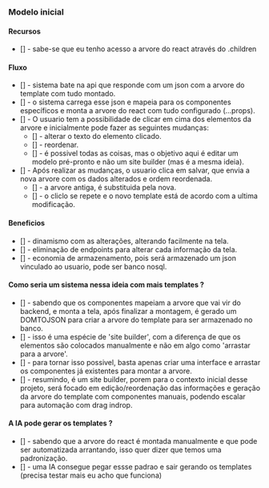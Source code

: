 ### Modelo inicial

#### Recursos

- [] - sabe-se que eu tenho acesso a arvore do react através do .children

#### Fluxo

- [] - sistema bate na api que responde com um json com a arvore do template com tudo montado.
- [] - o sistema carrega esse json e mapeia para os componentes específicos e monta a arvore do react com tudo configurado (...props).
- [] - O usuario tem a possibilidade de clicar em cima dos elementos da arvore e inicialmente pode fazer as seguintes mudanças:
  - [] - alterar o texto do elemento clicado.
  - [] - reordenar.
  - [] - é possivel todas as coisas, mas o objetivo aqui é editar um modelo pré-pronto e não um site builder (mas é a mesma ideia).
- [] - Após realizar as mudanças, o usuario clica em salvar, que envia a nova arvore com os dados alterados e ordem reordenada.
  - [] - a arvore antiga, é substituida pela nova.
  - [] - o cliclo se repete e o novo template está de acordo com a ultima modificação.

#### Beneficios

- [] - dinamismo com as alterações, alterando facilmente na tela.
- [] - eliminação de endpoints para alterar cada informação da tela.
- [] - economia de armazenamento, pois será armazenado um json vinculado ao usuario, pode ser banco nosql.

#### Como seria um sistema nessa ideia com mais templates ?

- [] - sabendo que os componentes mapeiam a arvore que vai vir do backend, e monta a tela, após finalizar a montagem, é gerado um DOMTOJSON para criar a arvore do template para ser armazenado no banco.
- [] - isso é uma espécie de 'site builder', com a diferença de que os elementos são colocados manualmente e não em algo como 'arrastar para a arvore'.
- [] - para tornar isso possivel, basta apenas criar uma interface e arrastar os componentes já existentes para montar a arvore.
- [] - resumindo, é um site builder, porem para o contexto inicial desse projeto, será focado em edição/reordenação das informações e geração da arvore do template com componentes manuais, podendo escalar para automação com drag indrop.

#### A IA pode gerar os templates ?

- [] - sabendo que a arvore do react é montada manualmente e que pode ser automatizada arrantando, isso quer dizer que temos uma padronização.
- [] - uma IA consegue pegar essse padrao e sair gerando os templates (precisa testar mais eu acho que funciona)

